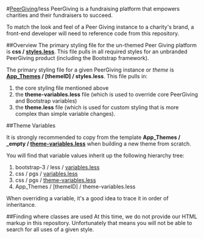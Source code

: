 #[PeerGiving](www.peergiving.com)/less
PeerGiving is a fundraising platform that empowers charities and their fundraisers to succeed. 

To match the look and feel of a Peer Giving instance to a charity's brand, a front-end developer will need to reference code from this repository.

##Overview
The primary styling file for the un-themed Peer Giving platform is **css /** [**styles.less**](https://github.com/PeerGiving/less/blob/master/css/styles.less). This file pulls in all required styles for an unbranded PeerGiving product (including the Bootstrap framework).

The primary styling file for a given PeerGiving instance or *theme* is **[App_Themes](https://github.com/PeerGiving/less/tree/master/App_Themes) / [themeID] / styles.less**. This file pulls in:

1. the core styling file mentioned above
2. the **theme-variables.less** file (which is used to override core PeerGiving and Bootstrap variables)
3. the **theme.less** file (which is used for custom styling that is more complex than simple variable changes).

##Theme Variables

It is strongly recommended to copy from the template **App_Themes / _empty / [theme-variables.less](https://github.com/PeerGiving/less/tree/master/App_Themes/_empty/theme-variables.less)** when building a new theme from scratch.

You will find that variable values inherit up the following hierarchy tree:

1. bootstrap-3 / less / [variables.less](https://github.com/PeerGiving/less/blob/master/bootstrap-3.1.1/less/variables.less)
2. css / pgs / [variables.less](https://github.com/PeerGiving/less/blob/master/css/pgs/variables.less)
3. css / pgs / [theme-variables.less](https://github.com/PeerGiving/less/blob/master/css/pgs/theme-variables.less)
4. App_Themes / [themeID] / theme-variables.less
 
When overriding a variable, it's a good idea to trace it in order of inheritance.

##Finding where classes are used
At this time, we do not provide our HTML markup in this repository. Unfortunately that means you will not be able to search for all uses of a given style. 

